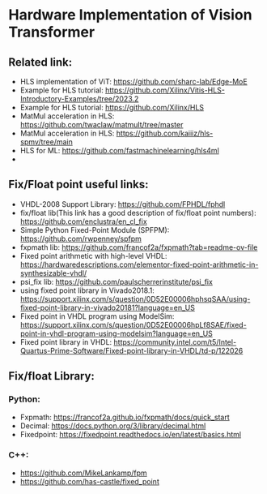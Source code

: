 # Hardware Implementation of Vision Transformer



## Related link:
* HLS implementation of ViT: https://github.com/sharc-lab/Edge-MoE
* Example for HLS tutorial: https://github.com/Xilinx/Vitis-HLS-Introductory-Examples/tree/2023.2
* Example for HLS tutorial: https://github.com/Xilinx/HLS
* MatMul acceleration in HLS: https://github.com/twaclaw/matmult/tree/master
* MatMul acceleration in HLS: https://github.com/kaiiiz/hls-spmv/tree/main
* HLS for ML: https://github.com/fastmachinelearning/hls4ml
* 


## Fix/Float point useful links:
* VHDL-2008 Support Library: https://github.com/FPHDL/fphdl
* fix/float lib(This link has a good description of fix/float point numbers): https://github.com/enclustra/en_cl_fix
* Simple Python Fixed-Point Module (SPFPM): https://github.com/rwpenney/spfpm
* fxpmath lib: https://github.com/francof2a/fxpmath?tab=readme-ov-file
* Fixed point arithmetic with high-level VHDL: https://hardwaredescriptions.com/elementor-fixed-point-arithmetic-in-synthesizable-vhdl/
* psi_fix lib: https://github.com/paulscherrerinstitute/psi_fix
* using fixed point library in Vivado2018.1: https://support.xilinx.com/s/question/0D52E00006hphsqSAA/using-fixed-point-library-in-vivado20181?language=en_US
* Fixed point in VHDL program using ModelSim: https://support.xilinx.com/s/question/0D52E00006hpLf8SAE/fixed-point-in-vhdl-program-using-modelsim?language=en_US
* Fixed point library in VHDL: https://community.intel.com/t5/Intel-Quartus-Prime-Software/Fixed-point-library-in-VHDL/td-p/122026
  

## Fix/float Library:

### Python:
* Fxpmath: https://francof2a.github.io/fxpmath/docs/quick_start
* Decimal: https://docs.python.org/3/library/decimal.html
* Fixedpoint: https://fixedpoint.readthedocs.io/en/latest/basics.html

### C++:
* https://github.com/MikeLankamp/fpm
* https://github.com/has-castle/fixed_point
